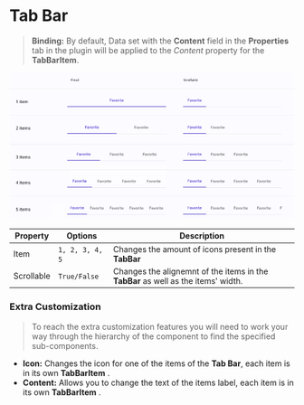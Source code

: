 # Tab Bar

> **Binding:** By default, Data set with the **Content** field in the **Properties** tab in the plugin will be applied to the *Content* property for the **TabBarItem**.

![tabbar](./images/tabbar.png)

| Property   | Options         | Description                                                  |
| ---------- | --------------- | ------------------------------------------------------------ |
| Item       | `1, 2, 3, 4, 5` | Changes the amount of icons present in the **TabBar**        |
| Scrollable | `True/False`    | Changes the alignemnt of the items in the **TabBar** as well as the items' width. |

### Extra Customization

> To reach the extra customization features you will need to work your way through the hierarchy of the component to find the specified sub-components.  

- **Icon:** Changes the icon for one of the items of the **Tab Bar**, each item is in its own **TabBarItem** .
- **Content:** Allows you to change the text of the items label, each item is in its own **TabBarItem** .